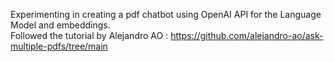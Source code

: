 Experimenting in creating a pdf chatbot using OpenAI API for the Language Model and embeddings.  
Followed the tutorial by Alejandro AO : https://github.com/alejandro-ao/ask-multiple-pdfs/tree/main
